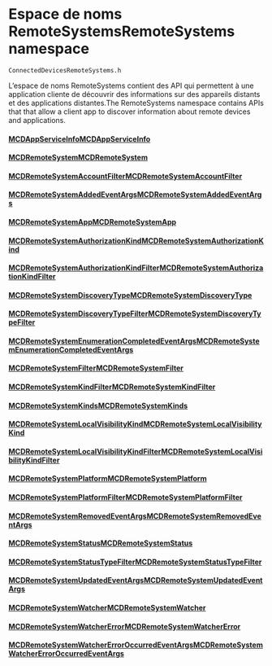 # <a name="remotesystems-namespace"></a><span data-ttu-id="4f3b0-101">Espace de noms RemoteSystems</span><span class="sxs-lookup"><span data-stu-id="4f3b0-101">RemoteSystems namespace</span></span>
```
ConnectedDevicesRemoteSystems.h
```

<span data-ttu-id="4f3b0-102">L’espace de noms RemoteSystems contient des API qui permettent à une application cliente de découvrir des informations sur des appareils distants et des applications distantes.</span><span class="sxs-lookup"><span data-stu-id="4f3b0-102">The RemoteSystems namespace contains APIs that that allow a client app to discover information about remote devices and applications.</span></span>

#### <a name="mcdappserviceinfomcdappserviceinfomd"></a>[<span data-ttu-id="4f3b0-103">MCDAppServiceInfo</span><span class="sxs-lookup"><span data-stu-id="4f3b0-103">MCDAppServiceInfo</span></span>](MCDAppServiceInfo.md)
#### <a name="mcdremotesystemmcdremotesystemmd"></a>[<span data-ttu-id="4f3b0-104">MCDRemoteSystem</span><span class="sxs-lookup"><span data-stu-id="4f3b0-104">MCDRemoteSystem</span></span>](MCDRemoteSystem.md)
#### <a name="mcdremotesystemaccountfiltermcdremotesystemaccountfiltermd"></a>[<span data-ttu-id="4f3b0-105">MCDRemoteSystemAccountFilter</span><span class="sxs-lookup"><span data-stu-id="4f3b0-105">MCDRemoteSystemAccountFilter</span></span>](MCDRemoteSystemAccountFilter.md)
#### <a name="mcdremotesystemaddedeventargsmcdremotesystemaddedeventargsmd"></a>[<span data-ttu-id="4f3b0-106">MCDRemoteSystemAddedEventArgs</span><span class="sxs-lookup"><span data-stu-id="4f3b0-106">MCDRemoteSystemAddedEventArgs</span></span>](MCDRemoteSystemAddedEventArgs.md)
#### <a name="mcdremotesystemappmcdremotesystemappmd"></a>[<span data-ttu-id="4f3b0-107">MCDRemoteSystemApp</span><span class="sxs-lookup"><span data-stu-id="4f3b0-107">MCDRemoteSystemApp</span></span>](MCDRemoteSystemApp.md)
#### <a name="mcdremotesystemauthorizationkindmcdremotesystemauthorizationkindmd"></a>[<span data-ttu-id="4f3b0-108">MCDRemoteSystemAuthorizationKind</span><span class="sxs-lookup"><span data-stu-id="4f3b0-108">MCDRemoteSystemAuthorizationKind</span></span>](MCDRemoteSystemAuthorizationKind.md)
#### <a name="mcdremotesystemauthorizationkindfiltermcdremotesystemauthorizationkindfiltermd"></a>[<span data-ttu-id="4f3b0-109">MCDRemoteSystemAuthorizationKindFilter</span><span class="sxs-lookup"><span data-stu-id="4f3b0-109">MCDRemoteSystemAuthorizationKindFilter</span></span>](MCDRemoteSystemAuthorizationKindFilter.md)
#### <a name="mcdremotesystemdiscoverytypemcdremotesystemdiscoverytypemd"></a>[<span data-ttu-id="4f3b0-110">MCDRemoteSystemDiscoveryType</span><span class="sxs-lookup"><span data-stu-id="4f3b0-110">MCDRemoteSystemDiscoveryType</span></span>](MCDRemoteSystemDiscoveryType.md)
#### <a name="mcdremotesystemdiscoverytypefiltermcdremotesystemdiscoverytypefiltermd"></a>[<span data-ttu-id="4f3b0-111">MCDRemoteSystemDiscoveryTypeFilter</span><span class="sxs-lookup"><span data-stu-id="4f3b0-111">MCDRemoteSystemDiscoveryTypeFilter</span></span>](MCDRemoteSystemDiscoveryTypeFilter.md)
#### <a name="mcdremotesystemenumerationcompletedeventargsmcdremotesystemenumerationcompletedeventargsmd"></a>[<span data-ttu-id="4f3b0-112">MCDRemoteSystemEnumerationCompletedEventArgs</span><span class="sxs-lookup"><span data-stu-id="4f3b0-112">MCDRemoteSystemEnumerationCompletedEventArgs</span></span>](MCDRemoteSystemEnumerationCompletedEventArgs.md)
#### <a name="mcdremotesystemfiltermcdremotesystemfiltermd"></a>[<span data-ttu-id="4f3b0-113">MCDRemoteSystemFilter</span><span class="sxs-lookup"><span data-stu-id="4f3b0-113">MCDRemoteSystemFilter</span></span>](MCDRemoteSystemFilter.md)
#### <a name="mcdremotesystemkindfiltermcdremotesystemkindfiltermd"></a>[<span data-ttu-id="4f3b0-114">MCDRemoteSystemKindFilter</span><span class="sxs-lookup"><span data-stu-id="4f3b0-114">MCDRemoteSystemKindFilter</span></span>](MCDRemoteSystemKindFilter.md)
#### <a name="mcdremotesystemkindsmcdremotesystemkindsmd"></a>[<span data-ttu-id="4f3b0-115">MCDRemoteSystemKinds</span><span class="sxs-lookup"><span data-stu-id="4f3b0-115">MCDRemoteSystemKinds</span></span>](MCDRemoteSystemKinds.md)
#### <a name="mcdremotesystemlocalvisibilitykindmcdremotesystemlocalvisibilitykindmd"></a>[<span data-ttu-id="4f3b0-116">MCDRemoteSystemLocalVisibilityKind</span><span class="sxs-lookup"><span data-stu-id="4f3b0-116">MCDRemoteSystemLocalVisibilityKind</span></span>](MCDRemoteSystemLocalVisibilityKind.md)
#### <a name="mcdremotesystemlocalvisibilitykindfiltermcdremotesystemlocalvisibilitykindfiltermd"></a>[<span data-ttu-id="4f3b0-117">MCDRemoteSystemLocalVisibilityKindFilter</span><span class="sxs-lookup"><span data-stu-id="4f3b0-117">MCDRemoteSystemLocalVisibilityKindFilter</span></span>](MCDRemoteSystemLocalVisibilityKindFilter.md)
#### <a name="mcdremotesystemplatformmcdremotesystemplatformmd"></a>[<span data-ttu-id="4f3b0-118">MCDRemoteSystemPlatform</span><span class="sxs-lookup"><span data-stu-id="4f3b0-118">MCDRemoteSystemPlatform</span></span>](MCDRemoteSystemPlatform.md)
#### <a name="mcdremotesystemplatformfiltermcdremotesystemplatformfiltermd"></a>[<span data-ttu-id="4f3b0-119">MCDRemoteSystemPlatformFilter</span><span class="sxs-lookup"><span data-stu-id="4f3b0-119">MCDRemoteSystemPlatformFilter</span></span>](MCDRemoteSystemPlatformFilter.md)
#### <a name="mcdremotesystemremovedeventargsmcdremotesystemremovedeventargsmd"></a>[<span data-ttu-id="4f3b0-120">MCDRemoteSystemRemovedEventArgs</span><span class="sxs-lookup"><span data-stu-id="4f3b0-120">MCDRemoteSystemRemovedEventArgs</span></span>](MCDRemoteSystemRemovedEventArgs.md)
#### <a name="mcdremotesystemstatusmcdremotesystemstatusmd"></a>[<span data-ttu-id="4f3b0-121">MCDRemoteSystemStatus</span><span class="sxs-lookup"><span data-stu-id="4f3b0-121">MCDRemoteSystemStatus</span></span>](MCDRemoteSystemStatus.md)
#### <a name="mcdremotesystemstatustypefiltermcdremotesystemstatustypefiltermd"></a>[<span data-ttu-id="4f3b0-122">MCDRemoteSystemStatusTypeFilter</span><span class="sxs-lookup"><span data-stu-id="4f3b0-122">MCDRemoteSystemStatusTypeFilter</span></span>](MCDRemoteSystemStatusTypeFilter.md)
#### <a name="mcdremotesystemupdatedeventargsmcdremotesystemupdatedeventargsmd"></a>[<span data-ttu-id="4f3b0-123">MCDRemoteSystemUpdatedEventArgs</span><span class="sxs-lookup"><span data-stu-id="4f3b0-123">MCDRemoteSystemUpdatedEventArgs</span></span>](MCDRemoteSystemUpdatedEventArgs.md)
#### <a name="mcdremotesystemwatchermcdremotesystemwatchermd"></a>[<span data-ttu-id="4f3b0-124">MCDRemoteSystemWatcher</span><span class="sxs-lookup"><span data-stu-id="4f3b0-124">MCDRemoteSystemWatcher</span></span>](MCDRemoteSystemWatcher.md)
#### <a name="mcdremotesystemwatchererrormcdremotesystemwatchererrormd"></a>[<span data-ttu-id="4f3b0-125">MCDRemoteSystemWatcherError</span><span class="sxs-lookup"><span data-stu-id="4f3b0-125">MCDRemoteSystemWatcherError</span></span>](MCDRemoteSystemWatcherError.md)
#### <a name="mcdremotesystemwatchererroroccurredeventargsmcdremotesystemwatchererroroccurredeventargsmd"></a>[<span data-ttu-id="4f3b0-126">MCDRemoteSystemWatcherErrorOccurredEventArgs</span><span class="sxs-lookup"><span data-stu-id="4f3b0-126">MCDRemoteSystemWatcherErrorOccurredEventArgs</span></span>](MCDRemoteSystemWatcherErrorOccurredEventArgs.md)